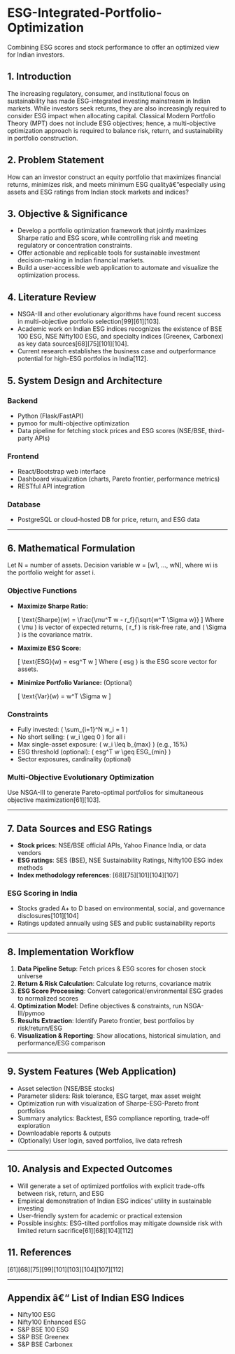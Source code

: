 # ESG-Integrated-Portfolio-Optimization
Combining ESG scores and stock performance to offer an optimized view for Indian investors.
## 1. Introduction
The increasing regulatory, consumer, and institutional focus on sustainability has made ESG-integrated investing mainstream in Indian markets. While investors seek returns, they are also increasingly required to consider ESG impact when allocating capital. Classical Modern Portfolio Theory (MPT) does not include ESG objectives; hence, a multi-objective optimization approach is required to balance risk, return, and sustainability in portfolio construction.

## 2. Problem Statement
How can an investor construct an equity portfolio that maximizes financial returns, minimizes risk, and meets minimum ESG qualityâ€”especially using assets and ESG ratings from Indian stock markets and indices?

## 3. Objective & Significance
- Develop a portfolio optimization framework that jointly maximizes Sharpe ratio and ESG score, while controlling risk and meeting regulatory or concentration constraints.
- Offer actionable and replicable tools for sustainable investment decision-making in Indian financial markets.
- Build a user-accessible web application to automate and visualize the optimization process.

## 4. Literature Review
- NSGA-III and other evolutionary algorithms have found recent success in multi-objective portfolio selection[99][61][103].
- Academic work on Indian ESG indices recognizes the existence of BSE 100 ESG, NSE Nifty100 ESG, and specialty indices (Greenex, Carbonex) as key data sources[68][75][101][104].
- Current research establishes the business case and outperformance potential for high-ESG portfolios in India[112].

## 5. System Design and Architecture
### Backend
- Python (Flask/FastAPI)
- pymoo for multi-objective optimization
- Data pipeline for fetching stock prices and ESG scores (NSE/BSE, third-party APIs)

### Frontend
- React/Bootstrap web interface
- Dashboard visualization (charts, Pareto frontier, performance metrics)
- RESTful API integration

### Database
- PostgreSQL or cloud-hosted DB for price, return, and ESG data
---

## 6. Mathematical Formulation
Let N = number of assets. Decision variable w = [w1, ..., wN], where wi is the portfolio weight for asset i.

### Objective Functions
- **Maximize Sharpe Ratio:**
  
    \[
    \text{Sharpe}(w) = \frac{\mu^T w - r_f}{\sqrt{w^T \Sigma w}}
    \]
  Where \( \mu \) is vector of expected returns, \( r_f \) is risk-free rate, and \( \Sigma \) is the covariance matrix.

- **Maximize ESG Score:**
  
    \[
    \text{ESG}(w) = esg^T w
    \]
  Where \( esg \) is the ESG score vector for assets.

- **Minimize Portfolio Variance:** (Optional)
  
    \[
    \text{Var}(w) = w^T \Sigma w
    \]

### Constraints
- Fully invested: \( \sum_{i=1}^N w_i = 1 \)
- No short selling: \( w_i \geq 0 \) for all i
- Max single-asset exposure: \( w_i \leq b_{max} \) (e.g., 15%)
- ESG threshold (optional): \( esg^T w \geq ESG_{min} \)
- Sector exposures, cardinality (optional)

### Multi-Objective Evolutionary Optimization
Use NSGA-III to generate Pareto-optimal portfolios for simultaneous objective maximization[61][103].

---

## 7. Data Sources and ESG Ratings
- **Stock prices**: NSE/BSE official APIs, Yahoo Finance India, or data vendors
- **ESG ratings**: SES (BSE), NSE Sustainability Ratings, Nifty100 ESG index methods
- **Index methodology references**: [68][75][101][104][107]

### ESG Scoring in India
- Stocks graded A+ to D based on environmental, social, and governance disclosures[101][104]
- Ratings updated annually using SES and public sustainability reports

---

## 8. Implementation Workflow
1. **Data Pipeline Setup**: Fetch prices & ESG scores for chosen stock universe
2. **Return & Risk Calculation**: Calculate log returns, covariance matrix
3. **ESG Score Processing**: Convert categorical/environmental ESG grades to normalized scores
4. **Optimization Model**: Define objectives & constraints, run NSGA-III/pymoo
5. **Results Extraction**: Identify Pareto frontier, best portfolios by risk/return/ESG
6. **Visualization & Reporting**: Show allocations, historical simulation, and performance/ESG comparison

---

## 9. System Features (Web Application)
- Asset selection (NSE/BSE stocks)
- Parameter sliders: Risk tolerance, ESG target, max asset weight
- Optimization run with visualization of Sharpe-ESG-Pareto front portfolios
- Summary analytics: Backtest, ESG compliance reporting, trade-off exploration
- Downloadable reports & outputs
- (Optionally) User login, saved portfolios, live data refresh

---

## 10. Analysis and Expected Outcomes
- Will generate a set of optimized portfolios with explicit trade-offs between risk, return, and ESG
- Empirical demonstration of Indian ESG indices' utility in sustainable investing
- User-friendly system for academic or practical extension
- Possible insights: ESG-tilted portfolios may mitigate downside risk with limited return sacrifice[61][68][104][112]

## 11. References
[61][68][75][99][101][103][104][107][112]

---

## Appendix â€“ List of Indian ESG Indices
- Nifty100 ESG
- Nifty100 Enhanced ESG
- S&P BSE 100 ESG
- S&P BSE Greenex
- S&P BSE Carbonex
